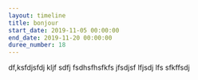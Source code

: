 ```yaml
---
layout: timeline
title: bonjour
start_date: 2019-11-05 00:00:00
end_date: 2019-11-20 00:00:00
duree_number: 18
---
```


df,ksfdjsfdj kljf sdfj fsdhsfhsfkfs jfsdjsf lfjsdj lfs sfkffsdj